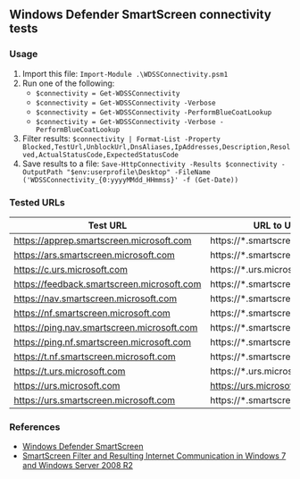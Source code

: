 ## Windows Defender SmartScreen connectivity tests

### Usage 
1. Import this file: `Import-Module .\WDSSConnectivity.psm1`
1. Run one of the following:
    * `$connectivity = Get-WDSSConnectivity`
    * `$connectivity = Get-WDSSConnectivity -Verbose`
    * `$connectivity = Get-WDSSConnectivity -PerformBlueCoatLookup`
    * `$connectivity = Get-WDSSConnectivity -Verbose -PerformBlueCoatLookup`
1. Filter results: `$connectivity | Format-List -Property Blocked,TestUrl,UnblockUrl,DnsAliases,IpAddresses,Description,Resolved,ActualStatusCode,ExpectedStatusCode`
1. Save results to a file: `Save-HttpConnectivity -Results $connectivity -OutputPath "$env:userprofile\Desktop" -FileName ('WDSSConnectivity_{0:yyyyMMdd_HHmmss}' -f (Get-Date))`

### Tested URLs

| Test URL | URL to Unblock | Description |
| -- | -- | -- |
| https://apprep.smartscreen.microsoft.com | https://*.smartscreen.microsoft.com | | 
| https://ars.smartscreen.microsoft.com | https://*.smartscreen.microsoft.com | | 
| https://c.urs.microsoft.com | https://*.urs.microsoft.com | | 
| https://feedback.smartscreen.microsoft.com | https://*.smartscreen.microsoft.com | |   
| https://nav.smartscreen.microsoft.com | https://*.smartscreen.microsoft.com | | 
| https://nf.smartscreen.microsoft.com | https://*.smartscreen.microsoft.com | | 
| https://ping.nav.smartscreen.microsoft.com | https://*.smartscreen.microsoft.com | | 
| https://ping.nf.smartscreen.microsoft.com | https://*.smartscreen.microsoft.com | | 
| https://t.nf.smartscreen.microsoft.com | https://*.smartscreen.microsoft.com | |   
| https://t.urs.microsoft.com | https://*.urs.microsoft.com | | 
| https://urs.microsoft.com | https://urs.microsoft.com | | 
| https://urs.smartscreen.microsoft.com | https://*.smartscreen.microsoft.com | | 

### References
* [Windows Defender SmartScreen](https://docs.microsoft.com/en-us/windows/security/threat-protection/windows-defender-smartscreen/windows-defender-smartscreen-overview)
* [SmartScreen Filter and Resulting Internet Communication in Windows 7 and Windows Server 2008 R2](https://docs.microsoft.com/en-us/previous-versions/windows/it-pro/windows-server-2008-R2-and-2008/ee126149(v=ws.10))